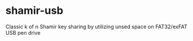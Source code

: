 # shamir-usb
Classic k of n Shamir key sharing by utilizing unsed space on FAT32/exFAT USB pen drive
